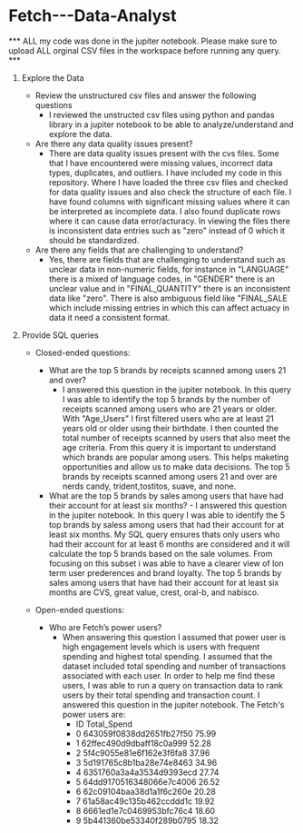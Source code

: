 # Fetch---Data-Analyst

*** ALL my code was done in the jupiter notebook. Please make sure to upload ALL orginal CSV files in the workspace before running any query. ***

1. Explore the Data
   - Review the unstructured csv files and answer the following questions
       - I reviewed the unstructed csv files using python and pandas library in a jupiter notebook to be able to analyze/understand and explore the data.  
   - Are there any data quality issues present?
       - There are data quality issues present with the cvs files. Some that I have encountered were missing values, incorrect data types, duplicates, and outliers. I have included my code in this repository. Where I have loaded the three csv files and checked for data quality issues and also check the structure of each file. I have found columns with significant missing values where it can be interpreted as incomplete data. I also found duplicate rows where it can cause data error/acturacy. In viewing the files there is inconsistent data entries such as "zero" instead of 0 which it should be standardized.
   - Are there any fields that are challenging to understand?
       - Yes, there are fields that are challenging to understand such as unclear data in non-numeric fields, for instance in "LANGUAGE" there is a mixed of language codes, in "GENDER" there is an unclear value and in "FINAL_QUANTITY" there is an inconsistent data like "zero". There is also ambiguous field like "FINAL_SALE which include missing entries in which this can affect actuacy in data it need a consistent format.
    
2. Provide SQL queries
   - Closed-ended questions:
       - What are the top 5 brands by receipts scanned among users 21 and over?
           - I answered this question in the jupiter notebook. In this query I was able to identify the top 5 brands by the number of receipts scanned among users who are 21 years or older. With "Age_Users" I first filtered users who are at least 21 years old or older using their birthdate. I then counted the total number of receipts scanned by users that also meet the age criteria. From this query it is important to understand which brands are popular among users. This helps maketing opportunities and allow us to make data decisions. The top 5 brands by receipts scanned among users 21 and over are nerds candy, trident,tostitos, suave, and none. 
       - What are the top 5 brands by sales among users that have had their account for at least six months?
             -  I answered this question in the jupiter notebook. In this query I was able to identify the 5 top brands by saless among users that had their account for at least six months. My SQL query ensures thats only users who had their account for at least 6 months are considered and it will calculate the top 5 brands based on the sale volumes. From focusing on this subset i was able to have a clearer view of lon term user prederences and brand loyalty. The top 5 brands by sales among users that have had their account for at least six months are CVS, great value, crest, oral-b, and nabisco. 
    
    - Open-ended questions:
        - Who are Fetch’s power users?
            - When answering this question I assumed that power user is high engagement levels which is users with frequent spending and highest total spending. I assumed that the dataset included total spending and number of transactions associated with each user. In order to help me find these users, I was able to run a query on transaction data to rank users by their total spending and transaction count. I answered this question in the jupiter notebook. The Fetch's power users are:
                - ID                   Total_Spend
                - 0  643059f0838dd2651fb27f50        75.99
                - 1  62ffec490d9dbaff18c0a999        52.28
                - 2  5f4c9055e81e6f162e3f6fa8        37.96
                - 3  5d191765c8b1ba28e74e8463        34.96
                - 4  6351760a3a4a3534d9393ecd        27.74
                - 5  64dd9170516348066e7c4006        26.52
                - 6  62c09104baa38d1a1f6c260e        20.28
                - 7  61a58ac49c135b462ccddd1c        19.92
                - 8  6661ed1e7c0469953bfc76c4        18.60
                - 9  5b441360be53340f289b0795        18.32
